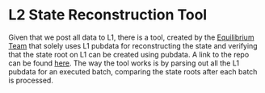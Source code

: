 # L2 State Reconstruction Tool

Given that we post all data to L1, there is a tool, created by the [Equilibrium Team](https://equilibrium.co/) that
solely uses L1 pubdata for reconstructing the state and verifying that the state root on L1 can be created using
pubdata. A link to the repo can be found [here](https://github.com/eqlabs/zksync-state-reconstruct). The way the tool
works is by parsing out all the L1 pubdata for an executed batch, comparing the state roots after each batch is
processed.
